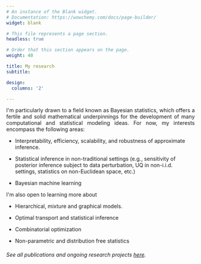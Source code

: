 ```yaml
---
# An instance of the Blank widget.
# Documentation: https://wowchemy.com/docs/page-builder/
widget: blank

# This file represents a page section.
headless: true

# Order that this section appears on the page.
weight: 40

title: My research
subtitle:

design:
  columns: '2'

---
```


<div style='text-align: justify'>
I'm particularly drawn to a field known as Bayesian statistics, which offers a fertile and solid mathematical underpinnings for the development of many computational and statistical modeling ideas. For now,  my interests encompass the following areas: 
<br>
</div>

* Interpretability, efficiency, scalability, and robustness of approximate inference.

* Statistical inference in non-traditional settings (e.g., sensitivity of posterior inference subject to data perturbation, UQ in non-i.i.d. settings, statistics on non-Euclidean space, etc.)

* Bayesian machine learning

I'm also open to learning more about 

* Hierarchical, mixture and graphical models.

* Optimal transport and statistical inference

* Combinatorial optimization

* Non-parametric and distribution free statistics

###### See all publications and ongoing research projects [here](./publications/).